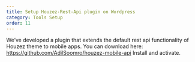 ```yaml
---
title: Setup Houzez-Rest-Api plugin on Wordpress
category: Tools Setup
order: 11
---
```


We’ve developed a plugin that extends the default rest api functionality of Houzez theme to mobile apps.
You can download here: https://github.com/AdilSoomro/houzez-mobile-api
Install and activate.
